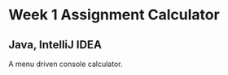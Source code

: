 Week 1 Assignment Calculator
========================
Java, IntelliJ IDEA
------------------------------------------------

A menu driven console calculator.
